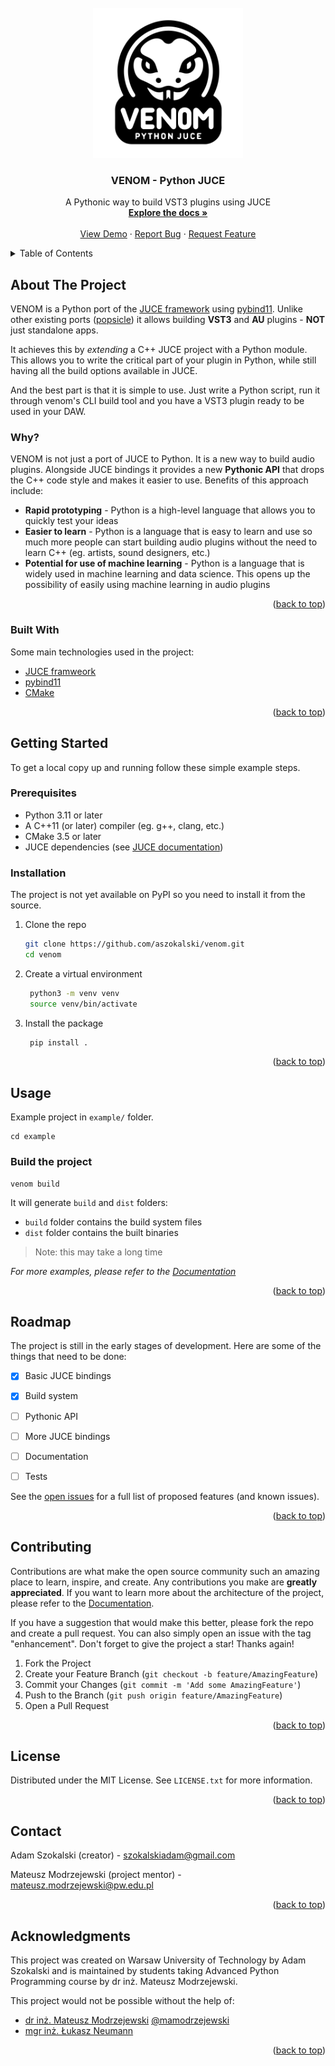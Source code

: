 <!-- PROJECT LOGO -->
<br />
<div align="center">
  <a href="https://github.com/aszokalski/venom">
    <img src="docs/images/venom-logo.png" alt="Logo" width="240" height="240">
  </a>

<h3 align="center">VENOM - Python JUCE</h3>

  <p align="center">
    A Pythonic way to build VST3 plugins using JUCE
    <br />
    <a href=""><strong>Explore the docs »</strong></a>
    <br />
    <br />
    <a href="">View Demo</a>
    ·
    <a href="">Report Bug</a>
    ·
    <a href="">Request Feature</a>
  </p>
</div>



<!-- TABLE OF CONTENTS -->
<details>
  <summary>Table of Contents</summary>
  <ol>
    <li>
      <a href="#about-the-project">About The Project</a>
      <ul>
        <li><a href="#built-with">Built With</a></li>
      </ul>
    </li>
    <li>
      <a href="#getting-started">Getting Started</a>
      <ul>
        <li><a href="#prerequisites">Prerequisites</a></li>
        <li><a href="#installation">Installation</a></li>
      </ul>
    </li>
    <li><a href="#usage">Usage</a></li>
    <li><a href="#roadmap">Roadmap</a></li>
    <li><a href="#contributing">Contributing</a></li>
    <li><a href="#license">License</a></li>
    <li><a href="#contact">Contact</a></li>
    <li><a href="#acknowledgments">Acknowledgments</a></li>
  </ol>
</details>



<!-- ABOUT THE PROJECT -->
## About The Project

VENOM is a Python port of the [JUCE framework](https://github.com/juce-framework/JUCE) using [pybind11](https://github.com/pybind/pybind11). Unlike other existing ports ([popsicle](https://github.com/kunitoki/popsicle)) it allows building **VST3** and **AU** plugins - **NOT** just standalone apps. 

It achieves this by _extending_ a C++ JUCE project with a Python module. This allows you to write the critical part of your plugin in Python, while still having all the build options available in JUCE.

And the best part is that it is simple to use. Just write a Python script, run it through venom's CLI build tool and you have a VST3 plugin ready to be used in your DAW.
### Why?

VENOM is not just a port of JUCE to Python. It is a new way to build audio plugins. Alongside JUCE bindings it provides a new **Pythonic API** that drops the C++ code style and makes it easier to use. Benefits of this approach include:
* **Rapid prototyping** - Python is a high-level language that allows you to quickly test your ideas
* **Easier to learn** - Python is a language that is easy to learn and use so much more people can start building audio plugins without the need to learn C++ (eg. artists, sound designers, etc.)
* **Potential for use of machine learning** - Python is a language that is widely used in machine learning and data science. This opens up the possibility of easily using machine learning in audio plugins


<p align="right">(<a href="#readme-top">back to top</a>)</p>



### Built With
Some main technologies used in the project:
* [JUCE framweork](https://github.com/juce-framework/JUCE)
* [pybind11](https://github.com/pybind/pybind11)
* [CMake](https://cmake.org)

<p align="right">(<a href="#readme-top">back to top</a>)</p>



<!-- GETTING STARTED -->
## Getting Started
To get a local copy up and running follow these simple example steps.

### Prerequisites

- Python 3.11 or later
- A C++11 (or later) compiler (eg. g++, clang, etc.)
- CMake 3.5 or later
- JUCE dependencies (see [JUCE documentation](https://github.com/juce-framework/JUCE/blob/master/docs/Linux%20Dependencies.md))


### Installation
The project is not yet available on PyPI so you need to install it from the source.

1. Clone the repo
   ```sh
   git clone https://github.com/aszokalski/venom.git
   cd venom
   ```
2. Create a virtual environment
   ```sh
    python3 -m venv venv
    source venv/bin/activate
    ```
   
3. Install the package
   ```sh
    pip install .
   ```

<p align="right">(<a href="#readme-top">back to top</a>)</p>



<!-- USAGE EXAMPLES -->
## Usage

Example project in `example/` folder.

```shell
cd example
```
### Build the project
```shell
venom build
```

It will generate `build` and `dist` folders:

- `build` folder contains the build system files
- `dist` folder contains the built binaries

> Note: this may take a long time
> 
_For more examples, please refer to the [Documentation]()_

<p align="right">(<a href="#readme-top">back to top</a>)</p>



<!-- ROADMAP -->
## Roadmap
The project is still in the early stages of development. Here are some of the things that need to be done:
- [x] Basic JUCE bindings
- [x] Build system
- [ ] Pythonic API
- [ ] More JUCE bindings
- [ ] Documentation
- [ ] Tests


See the [open issues](https://github.com/othneildrew/Best-README-Template/issues) for a full list of proposed features (and known issues).

<p align="right">(<a href="#readme-top">back to top</a>)</p>



<!-- CONTRIBUTING -->
## Contributing

Contributions are what make the open source community such an amazing place to learn, inspire, and create. Any contributions you make are **greatly appreciated**. If you want to learn more about the architecture of the project, please refer to the [Documentation]().

If you have a suggestion that would make this better, please fork the repo and create a pull request. You can also simply open an issue with the tag "enhancement".
Don't forget to give the project a star! Thanks again!

1. Fork the Project
2. Create your Feature Branch (`git checkout -b feature/AmazingFeature`)
3. Commit your Changes (`git commit -m 'Add some AmazingFeature'`)
4. Push to the Branch (`git push origin feature/AmazingFeature`)
5. Open a Pull Request

<p align="right">(<a href="#readme-top">back to top</a>)</p>



<!-- LICENSE -->
## License

Distributed under the MIT License. See `LICENSE.txt` for more information.

<p align="right">(<a href="#readme-top">back to top</a>)</p>



<!-- CONTACT -->
## Contact

Adam Szokalski (creator) - szokalskiadam@gmail.com

Mateusz Modrzejewski (project mentor) - mateusz.modrzejewski@pw.edu.pl


<p align="right">(<a href="#readme-top">back to top</a>)</p>



<!-- ACKNOWLEDGMENTS -->
## Acknowledgments

This project was created on Warsaw University of Technology by Adam Szokalski and is maintained by students taking Advanced Python Programming course by dr inż. Mateusz Modrzejewski.

This project would not be possible without the help of:
- [dr inż. Mateusz Modrzejewski](https://repo.pw.edu.pl/info/author/WUT4141ba381fef47aa8de9d92b59ff95b2/Mateusz+Modrzejewski;jsessionid=EA2F3857E3687CF12E0975119CB22C12?lang=pl&tab=main&affil=IN&cid=3050553) [@mamodrzejewski](https://github.com/mamodrzejewski)
- [mgr inż. Łukasz Neumann](https://repo.pw.edu.pl/info/author/WUT7244d020213e4e41ac349f81b7b6f3b0/%25C5%2581ukasz%2BNeumann+title?affil=IN&r=publication&lang=pl)

<p align="right">(<a href="#readme-top">back to top</a>)</p>